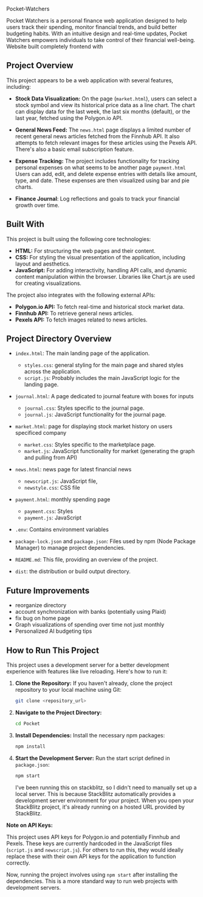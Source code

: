 Pocket-Watchers 

Pocket Watchers is a personal finance web application designed to help users track their spending, monitor financial trends, and build better budgeting habits. With an intuitive design and real-time updates, Pocket Watchers empowers individuals to take control of their financial well-being. Website built completely frontend with 

## Project Overview

This project appears to be a web application with several features, including:

-   **Stock Data Visualization:** On the page (`market.html`), users can select a stock symbol and view its historical price data as a line chart. The chart can display data for the last week, the last six months (default), or the last year, fetched using the Polygon.io API.

-   **General News Feed:** The `news.html` page displays a limited number of recent general news articles fetched from the Finnhub API. It also attempts to fetch relevant images for these articles using the Pexels API. There's also a basic email subscription feature.

-   **Expense Tracking:** The project includes functionality for tracking personal expenses on what seems to be another page `payment.html` Users can add, edit, and delete expense entries with details like amount, type, and date. These expenses are then visualized using bar and pie charts.

- **Finance Journal**: Log reflections and goals to track your financial growth over time.

## Built With

This project is built using the following core technologies:

-   **HTML:** For structuring the web pages and their content.
-   **CSS:** For styling the visual presentation of the application, including layout and aesthetics.
-   **JavaScript:** For adding interactivity, handling API calls, and dynamic content manipulation within the browser. Libraries like Chart.js are used for creating visualizations.

The project also integrates with the following external APIs:

-   **Polygon.io API:** To fetch real-time and historical stock market data.
-   **Finnhub API:** To retrieve general news articles.
-   **Pexels API:** To fetch images related to news articles.


## Project Directory Overview

-   `index.html`: The main landing page of the application.
    -   `styles.css`: general styling for the main page and shared styles across the application.
    -   `script.js`: Probably includes the main JavaScript logic for the landing page.

-   `journal.html`: A page dedicated to journal feature with boxes for inputs 
    -   `journal.css`: Styles specific to the journal page.
    -   `journal.js`: JavaScript functionality for the journal page.

-   `market.html`: page for displaying stock market history on users specificed company 
    -   `market.css`: Styles specific to the marketplace page.
    -   `market.js`: JavaScript functionality for market (generating the graph and pulling from API)

-   `news.html`: news page for latest financial news 
    -   `newscript.js`: JavaScript file,    
    -   `newstyle.css`: CSS file

-   `payment.html`: monthly spending page 
    -   `payment.css`: Styles 
    -   `payment.js`: JavaScript 
-   `.env`: Contains environment variables 
-   `package-lock.json` and `package.json`: Files used by npm (Node Package Manager) to manage project dependencies.
-   `README.md`: This file, providing an overview of the project.
-   `dist`: the distribution or build output directory.

## Future Improvements
- reorganize directory
- account synchronization with banks (potentially using Plaid)
- fix bug on home page 
- Graph visualizations of spending over time not just monthly 
- Personalized AI budgeting tips

## How to Run This Project

This project uses a development server for a better development experience with features like live reloading. Here's how to run it:

1.  **Clone the Repository:** If you haven't already, clone the project repository to your local machine using Git:
    ```bash
    git clone <repository_url>
    ```
2.  **Navigate to the Project Directory:**
    ```bash
    cd Pocket
    ```

3.  **Install Dependencies:** Install the necessary npm packages:
    ```bash
    npm install
    ```

4.  **Start the Development Server:** Run the start script defined in `package.json`:
    ```bash
    npm start
    ```

    I've been running this on stackblitz, so I didn't need to manually set up a local server. This is because StackBlitz automatically provides a development server environment for your project. When you open your StackBlitz project, it's already running on a hosted URL provided by StackBlitz.

**Note on API Keys:**

This project uses API keys for Polygon.io and potentially Finnhub and Pexels. These keys are currently hardcoded in the JavaScript files (`script.js` and `newscript.js`). For others to run this, they would ideally replace these with their own API keys for the application to function correctly.

Now, running the project involves using `npm start` after installing the dependencies. This is a more standard way to run web projects with development servers.
